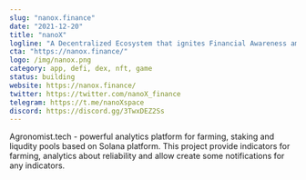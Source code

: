 ```yaml
---
slug: "nanox.finance"
date: "2021-12-20"
title: "nanoX"
logline: "A Decentralized Ecosystem that ignites Financial Awareness among Kids, to Bridge the gap between Adults/Parents and Children on the Solana Blockchain"
cta: "https://nanox.finance/"
logo: /img/nanox.png
category: app, defi, dex, nft, game
status: building
website: https://nanox.finance/
twitter: https://twitter.com/nanoX_finance
telegram: https://t.me/nanoXspace
discord: https://discord.gg/3TwxDEZ2Ss
---
```


Agronomist.tech - powerful analytics platform for farming, staking and liqudity pools based on Solana platform. This project provide indicators for farming, analytics about reliability and allow create some notifications for any indicators.
